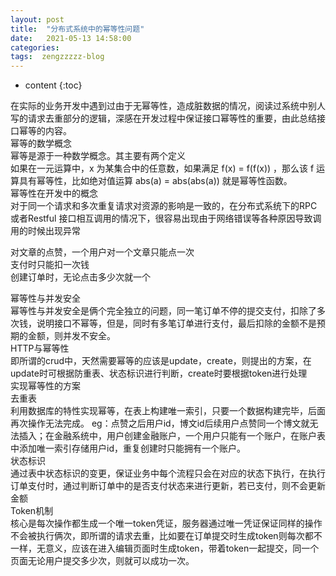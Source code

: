 ```yaml
---
layout: post
title:  "分布式系统中的幂等性问题"
date:   2021-05-13 14:58:00
categories: 
tags:  zengzzzzz-blog
---
```


* content
{:toc}

在实际的业务开发中遇到过由于无幂等性，造成脏数据的情况，阅读过系统中别人写的请求去重部分的逻辑，深感在开发过程中保证接口幂等性的重要，由此总结接口幂等的内容。  
幂等的数学概念  
幂等是源于一种数学概念。其主要有两个定义  
如果在一元运算中，x 为某集合中的任意数，如果满足 f(x) = f(f(x)) ，那么该 f 运算具有幂等性，比如绝对值运算 abs(a) = abs(abs(a)) 就是幂等性函数。  
幂等性在开发中的概念  
对于同一个请求和多次重复请求对资源的影响是一致的，在分布式系统下的RPC或者Restful 接口相互调用的情况下，很容易出现由于网络错误等各种原因导致调用的时候出现异常  
  
对文章的点赞，一个用户对一个文章只能点一次  
支付时只能扣一次钱  
创建订单时，无论点击多少次就一个  
  
幂等性与并发安全  
幂等性与并发安全是俩个完全独立的问题，同一笔订单不停的提交支付，扣除了多次钱，说明接口不幂等，但是，同时有多笔订单进行支付，最后扣除的金额不是预期的金额，则并发不安全。  
HTTP与幂等性  
即所谓的crud中，天然需要幂等的应该是update，create，则提出的方案，在update时可根据防重表、状态标识进行判断，create时要根据token进行处理  
实现幂等性的方案  
去重表  
利用数据库的特性实现幂等，在表上构建唯一索引，只要一个数据构建完毕，后面再次操作无法完成。 eg：点赞之后用户id，博文id后续用户点赞同一个博文就无法插入；在金融系统中，用户创建金融账户，一个用户只能有一个账户，在账户表中添加唯一索引存储用户id，重复创建时只能拥有一个账户。  
状态标识  
通过表中状态标识的变更，保证业务中每个流程只会在对应的状态下执行，在执行订单支付时，通过判断订单中的是否支付状态来进行更新，若已支付，则不会更新金额  
Token机制  
核心是每次操作都生成一个唯一token凭证，服务器通过唯一凭证保证同样的操作不会被执行俩次，即所谓的请求去重，比如要在订单提交时生成token则每次都不一样，无意义，应该在进入编辑页面时生成token，带着token一起提交，同一个页面无论用户提交多少次，则就可以成功一次。
